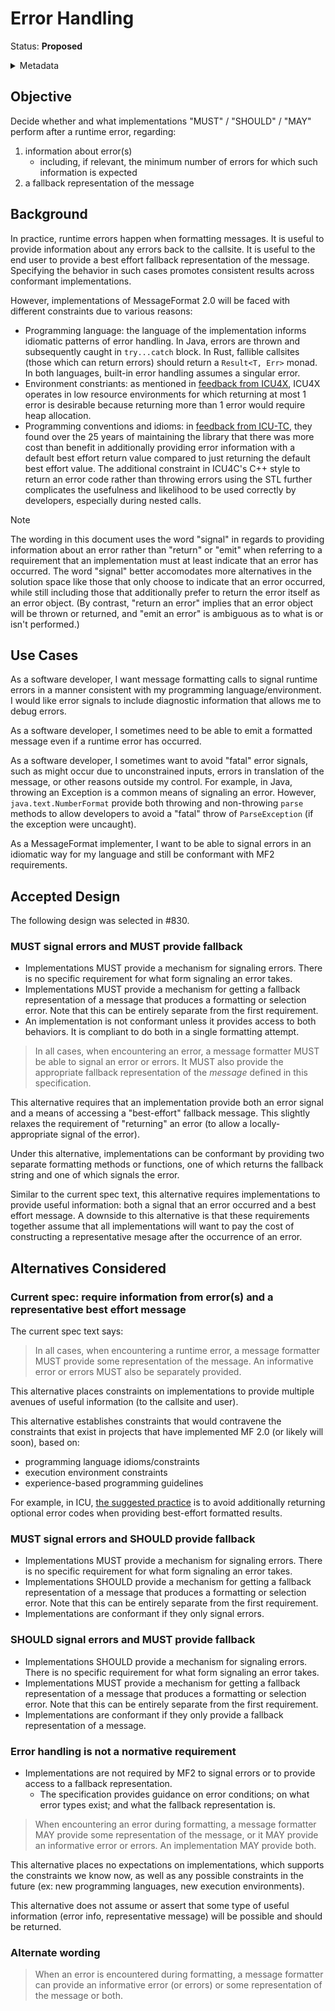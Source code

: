 # Error Handling

Status: **Proposed**

<details>
	<summary>Metadata</summary>
	<dl>
		<dt>Contributors</dt>
		<dd>@echeran</dd>
		<dt>First proposed</dt>
		<dd>2024-06-02</dd>
        <dt>Issues</dt>
		<dd><a href="https://github.com/unicode-org/message-format-wg/issues/782">#782</a></dd>
		<dd><a href="https://github.com/unicode-org/message-format-wg/issues/830">#830</a></dd>
		<dd><a href="https://github.com/unicode-org/message-format-wg/issues/831">#831</a></dd>
		<dt>Pull Requests</dt>
		<dd><a href="https://github.com/unicode-org/message-format-wg/pull/795">#795</a></dd>
		<dt>Meeting Notes</dt>
		<dd><a href="https://github.com/unicode-org/message-format-wg/blob/main/meetings/2024/notes-2024-05-06.md">2024-05-06</a></dd>
		<dd><a href="https://github.com/unicode-org/message-format-wg/blob/main/meetings/2024/notes-2024-05-13.md">2024-05-13</a></dd>
		<dd><a href="https://github.com/unicode-org/message-format-wg/blob/main/meetings/2024/notes-2024-05-20.md">2024-05-20</a></dd>
		<dd><a href="https://github.com/unicode-org/message-format-wg/blob/main/meetings/2024/notes-2024-07-15.md">2024-07-15</a></dd>
		<dd><a href="https://github.com/unicode-org/message-format-wg/blob/main/meetings/2024/notes-2024-07-22.md">2024-07-22</a></dd>
	</dl>
</details>

## Objective

Decide whether and what implementations "MUST" / "SHOULD" / "MAY" perform after a runtime error, regarding:

1. information about error(s)
    - including, if relevant, the minimum number of errors for which such information is expected
1. a fallback representation of the message

## Background

In practice,
runtime errors happen when formatting messages.
It is useful to provide information about any errors back to the callsite.
It is useful to the end user to provide a best effort fallback representation of the message.
Specifying the behavior in such cases promotes consistent results across conformant implementations.

However, implementations of MessageFormat 2.0 will be faced with different constraints due to various reasons:

* Programming language: the language of the implementation informs idiomatic patterns of error handling.
In Java, errors are thrown and subsequently caught in `try...catch` block.
In Rust, fallible callsites (those which can return errors) should return a `Result<T, Err>` monad. 
In both languages, built-in error handling assumes a singular error.
* Environment constriants: as mentioned in [feedback from ICU4X](https://github.com/unicode-org/message-format-wg/issues/782#issuecomment-2103177417),
ICU4X operates in low resource environments for which returning at most 1 error is desirable
because returning more than 1 error would require heap allocation.
* Programming conventions and idioms: in [feedback from ICU-TC](https://docs.google.com/document/d/11yJUWedBIpmq-YNSqqDfgUxcREmlvV0NskYganXkQHA/edit#bookmark=id.lx4ls9eelh99),
they found over the 25 years of maintaining the library that there was more cost than benefit in additionally providing error information with a default best effort return value compared to just returning the default best effort value.
The additional constraint in ICU4C's C++ style to return an error code rather than throwing errors using the STL further complicates the usefulness and likelihood to be used correctly by developers, especially during nested calls.

> [!NOTE]
> The wording in this document uses the word "signal" in regards to providing
> information about an error rather than "return" or "emit" when referring to
> a requirement that an implementation must at least indicate that an error has
> occurred.
> The word "signal" better accomodates more alternatives in the solution space
> like those that only choose to indicate that an error occurred,
> while still including those that additionally prefer to return the error
> itself as an error object.
> (By contrast, "return an error" implies that an error object will be thrown or
> returned, and "emit an error" is ambiguous as to what is or isn't performed.)
## Use Cases

As a software developer, I want message formatting calls to signal runtime errors
in a manner consistent with my programming language/environment.
I would like error signals to include diagnostic information that allows me to debug errors.

As a software developer, I sometimes need to be able to emit a formatted message
even if a runtime error has occurred.

As a software developer, I sometimes want to avoid "fatal" error signals,
such as might occur due to unconstrained inputs,
errors in translation of the message,
or other reasons outside my control.
For example, in Java, throwing an Exception is a common means of signaling an error.
However, `java.text.NumberFormat` provide both throwing and non-throwing
`parse` methods to allow developers to avoid a "fatal" throw of `ParseException`
(if the exception were uncaught).

As a MessageFormat implementer, I want to be able to signal errors in an idiomatic way
for my language and still be conformant with MF2 requirements.

## Accepted Design

The following design was selected in #830.

### MUST signal errors and MUST provide fallback

* Implementations MUST provide a mechanism for signaling errors. There is no specific requirement for what form signaling an error takes.
* Implementations MUST provide a mechanism for getting a fallback representation of a message that produces a formatting or selection error. Note that this can be entirely separate from the first requirement.
* An implementation is not conformant unless it provides access to both behaviors. It is compliant to do both in a single formatting attempt.

> In all cases, when encountering an error,
> a message formatter MUST be able to signal an error or errors.
> It MUST also provide the appropriate fallback representation of the _message_ defined
> in this specification.

This alternative requires that an implementation provide both an error signal
and a means of accessing a "best-effort" fallback message.
This slightly relaxes the requirement of "returning" an error
(to allow a locally-appropriate signal of the error).

Under this alternative, implementations can be conformant by providing
two separate formatting methods or functions,
one of which returns the fallback string and one of which signals the error.

Similar to the current spec text,
this alternative requires implementations to provide useful information:
both a signal that an error occurred and a best effort message.
A downside to this alternative is that these requirements together assume that
all implementations will want to pay the cost of constructing a representative mesage
after the occurrence of an error.

## Alternatives Considered

### Current spec: require information from error(s) and a representative best effort message

The current spec text says:

> In all cases, when encountering a runtime error,
> a message formatter MUST provide some representation of the message.
> An informative error or errors MUST also be separately provided.

This alternative places constraints on implementations to provide multiple avenues of useful information (to the callsite and user).

This alternative establishes constraints that would contravene the constraints that exist in projects that have implemented MF 2.0 (or likely will soon), based on:
* programming language idioms/constraints
* execution environment constraints
* experience-based programming guidelines

For example, in ICU, 
[the suggested practice](https://docs.google.com/document/d/11yJUWedBIpmq-YNSqqDfgUxcREmlvV0NskYganXkQHA/edit#bookmark=id.lx4ls9eelh99)
is to avoid additionally returning optional error codes when providing best-effort formatted results.

### MUST signal errors and SHOULD provide fallback

* Implementations MUST provide a mechanism for signaling errors. There is no specific requirement for what form signaling an error takes.
* Implementations SHOULD provide a mechanism for getting a fallback representation of a message that produces a formatting or selection error. Note that this can be entirely separate from the first requirement.
* Implementations are conformant if they only signal errors.

###  SHOULD signal errors and MUST provide fallback

* Implementations SHOULD provide a mechanism for signaling errors. There is no specific requirement for what form signaling an error takes.
* Implementations MUST provide a mechanism for getting a fallback representation of a message that produces a formatting or selection error. Note that this can be entirely separate from the first requirement.
* Implementations are conformant if they only provide a fallback representation of a message.


### Error handling is not a normative requirement

* Implementations are not required by MF2 to signal errors or to provide access to a fallback representation.
    - The specification provides guidance on error conditions; on what error types exist; and what the fallback representation is.

> When encountering an error during formatting,
> a message formatter MAY provide some representation of the message,
> or it MAY provide an informative error or errors.
> An implementation MAY provide both.

This alternative places no expectations on implementations,
which supports the constraints we know now,
as well as any possible constraints in the future
(ex: new programming languages, new execution environments).

This alternative does not assume or assert that some type of useful information
(error info, representative message)
will be possible and should be returned.

### Alternate wording

> When an error is encountered during formatting,
> a message formatter can provide an informative error (or errors)
> or some representation of the message or both.